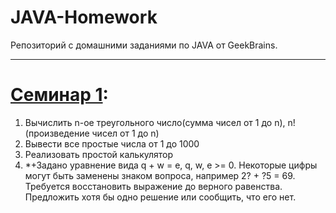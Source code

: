 # JAVA-Homework
Репозиторий с домашними заданиями по JAVA от GeekBrains.
--- ---
# [Семинар 1](https://github.com/AntonStrebkov/JAVA-Homework/tree/main/%D0%A1%D0%B5%D0%BC%D0%B8%D0%BD%D0%B0%D1%80%201):
1. Вычислить n-ое треугольного число(сумма чисел от 1 до n), n! (произведение чисел от 1 до n)
2. Вывести все простые числа от 1 до 1000
3. Реализовать простой калькулятор
4. *+Задано уравнение вида q + w = e, q, w, e >= 0. Некоторые цифры могут быть заменены знаком вопроса, например 2? + ?5 = 69. Требуется восстановить выражение до верного равенства. Предложить хотя бы одно решение или сообщить, что его нет.
